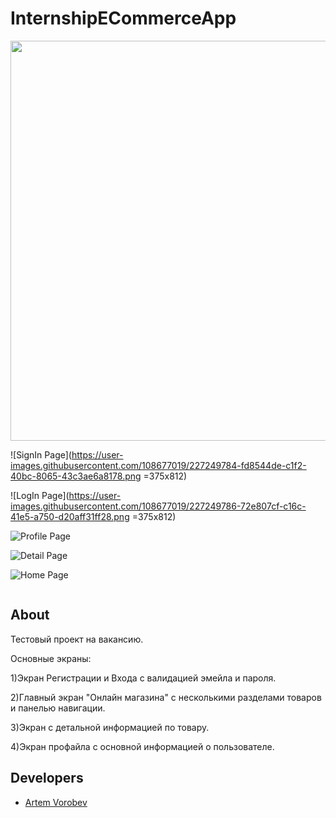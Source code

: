 # InternshipECommerceApp

<p align="center">
      <img src="https://media.giphy.com/media/EauwThrXwq0EWngOcT/giphy.gif" width="640">
</p>

<p align="center">
      
![SignIn Page](https://user-images.githubusercontent.com/108677019/227249784-fd8544de-c1f2-40bc-8065-43c3ae6a8178.png =375x812)
      
![LogIn Page](https://user-images.githubusercontent.com/108677019/227249786-72e807cf-c16c-41e5-a750-d20aff31ff28.png =375x812)
      
![Profile Page](https://user-images.githubusercontent.com/108677019/227249790-5570aeb4-b2d1-411f-9bb0-fa0140fee151.png)
      
![Detail Page](https://user-images.githubusercontent.com/108677019/227249796-4b3a4863-d67a-4fe9-bbbc-e1e87fe95bef.png)
      
![Home Page](https://user-images.githubusercontent.com/108677019/227249805-47794cf4-440e-4168-ba4c-71a331ae973d.png)

</p>

<p align="center">
<img src="https://komarev.com/ghpvc/?username=IHIierO&style=flat-square&color=blue" alt=""/>
</p>

## About

Тестовый проект на вакансию.

Основные экраны:

1)Экран Регистрации и Входа с валидацией эмейла и пароля.

2)Главный экран "Онлайн магазина" с несколькими разделами товаров и панелью навигации.

3)Экран с детальной информацией по товару.

4)Экран профайла с основной информацией о пользователе.

## Developers

- [Artem Vorobev](https://gist.github.com/IHIierO)
